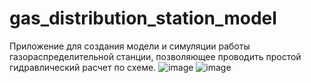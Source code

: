 # gas_distribution_station_model
Приложение для создания модели и симуляции работы газораспределительной станции, позволяющее проводить простой гидравлический расчет по схеме.
![image](https://github.com/user-attachments/assets/a7e9a623-c8ea-4df3-9965-2f79053ae016)
![image](https://github.com/user-attachments/assets/7b53124a-793b-4031-97db-ac0ea0b1fe50)
